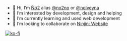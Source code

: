 - 👋 Hi, I’m <a href="https://to.no2no.eu.org/home" target="_blank" title="My Website">Ňσ2</a> alias <a href="https://to.no2no.eu.org/github" target="_blank" title="My GitHub Repository">@no2no</a> or <a href="https://to.no2no.eu.org/github2" target="_blank" title="My Old GitHub Repository">@nolveyna</a>
- 👀 I’m interested by development, design and helping
- 🌱 I’m currently learning and used web development
- 💞️ I’m looking to collaborate on <a href="https://to.no2no.eu.org/github/ninjin" title="Hedaox/Ninjin">Ninjin: Website</a>

[![ko-fi](https://ko-fi.com/img/githubbutton_sm.svg)](https://to.no2no.eu.org/donate)

<!---
no2no/no2no is a ✨ special ✨ repository because its `README.md` (this file) appears on your GitHub profile.
You can click the Preview link to take a look at your changes.
--->
